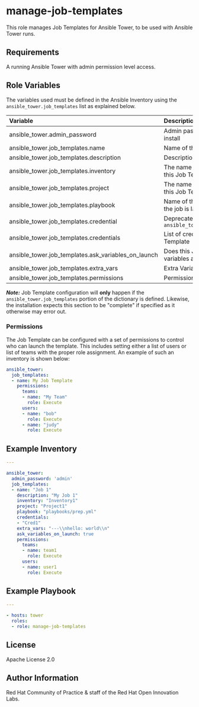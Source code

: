 manage-job-templates
====================

This role manages Job Templates for Ansible Tower, to be used with Ansible Tower runs.

## Requirements

A running Ansible Tower with admin permission level access.


## Role Variables

The variables used must be defined in the Ansible Inventory using the `ansible_tower.job_templates` list as explained below.

| Variable | Description | Required | Defaults |
|:---------|:------------|:---------|:---------|
|ansible_tower.admin_password|Admin password for the Ansible Tower install|yes||
|ansible_tower.job_templates.name|Name of the Job Template|yes||
|ansible_tower.job_templates.description|Description of the Job Template|no||
|ansible_tower.job_templates.inventory|The name of the inventory to be used with this Job Template|yes||
|ansible_tower.job_templates.project|The name of the project to be used with this Job Template|yes||
|ansible_tower.job_templates.playbook|Name of the playbook to be called when the job is launched|yes||
|ansible_tower.job_templates.credential|Deprecated, see `ansible_tower.job_templates.credentials`|no||
|ansible_tower.job_templates.credentials|List of credentials to be used with this Job Template|no||
|ansible_tower.job_templates.ask_variables_on_launch|Does this Job Template accept input variables at runtime|no|false|
|ansible_tower.job_templates.extra_vars|Extra Variables to be passed at runtime|no|nothing('')|
|ansible_tower.job_templates.permissions|Permissions to run the job (see below)|no||


**_Note:_** Job Template configuration will **only** happen if the `ansible_tower.job_templates` portion of the dictionary is defined. Likewise, the installation expects this section to be "complete" if specified as it otherwise may error out.

### Permissions

The Job Template can be configured with a set of permissions to control who can launch the template. This includes setting either a list of users or list of teams with the proper role assignment. An example of such an inventory is shown below:

```yaml
ansible_tower:
  job_templates:
  - name: My Job Template
    permissions:
      teams:
      - name: "My Team"
        role: Execute
      users:
      - name: "bob"
        role: Execute
      - name: "judy"
        role: Execute
```

## Example Inventory

```yaml
---

ansible_tower:
  admin_password: 'admin'
  job_templates:
  - name: "Job 1"
    description: "My Job 1"
    inventory: "Inventory1"
    project: "Project1"
    playbook: "playbooks/prep.yml"
    credentials:
    - "Cred1"
    extra_vars: "---\\nhello: world\\n"
    ask_variables_on_launch: true
    permissions:
      teams:
      - name: team1
        role: Execute
      users:
      - name: user1
        role: Execute
```

## Example Playbook

```yaml
---

- hosts: tower
  roles:
  - role: manage-job-templates
```


License
-------

Apache License 2.0


Author Information
------------------

Red Hat Community of Practice & staff of the Red Hat Open Innovation Labs.
